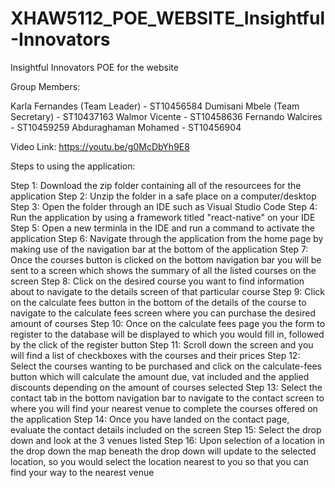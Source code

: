 # XHAW5112_POE_WEBSITE_Insightful-Innovators
Insightful Innovators POE for the website 

Group Members: 

Karla Fernandes (Team Leader) - ST10456584 
Dumisani Mbele (Team Secretary) - ST10437163 
Walmor Vicente - ST10458636 
Fernando Walcires - ST10459259 
Abduraghaman Mohamed - ST10456904

Video Link: https://youtu.be/g0McDbYh9E8

Steps to using the application:

Step 1: Download the zip folder containing all of the resourcees for the application
Step 2: Unzip the folder in a safe place on a computer/desktop
Step 3: Open the folder through an IDE such as Visual Studio Code
Step 4: Run the application by using a framework titled "react-native" on your IDE
Step 5: Open a new terminla in the IDE and run a command to activate the application
Step 6: Navigate through the application from the home page by making use of the navigation bar at the bottom of the application
Step 7: Once the courses button is clicked on the bottom navigation bar you will be sent to a screen which shows the summary of all the listed courses on the screen
Step 8: Click on the desired course you want to find information about to navigate to the details screen of that particular course
Step 9: Click on the calculate fees button in the bottom of the details of the course to navigate to the calculate fees screen where you can purchase the desired amount of courses
Step 10: Once on the calculate fees page you the form to register to the database will be displayed to which you would fill in, followed by the click of the register button
Step 11: Scroll down the screen and you will find a list of checkboxes with the courses and their prices 
Step 12: Select the courses wanting to be purchased and click on the calculate-fees button which will calculate the amount due, vat included and the applied discounts depending on the amount of courses selected
Step 13: Select the contact tab in the bottom navigation bar to navigate to the contact screen to where you will find your nearest venue to complete the courses offered on the application
Step 14: Once you have landed on the contact page, evaluate the contact details included on the screen
Step 15: Select the drop down and look at the 3 venues listed
Step 16: Upon selection of a location in the drop down the map beneath the drop down will update to the selected location, so you would select the location nearest to you so that you can find your way to the nearest venue
